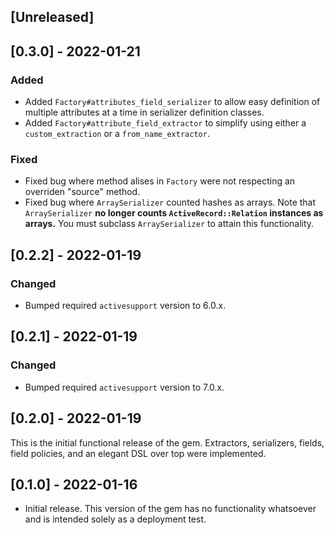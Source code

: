 ## [Unreleased]

## [0.3.0] - 2022-01-21

### Added

- Added `Factory#attributes_field_serializer` to allow easy definition of multiple attributes at a time in serializer definition classes.
- Added `Factory#attribute_field_extractor` to simplify using either a `custom_extraction` or a `from_name_extractor`.

### Fixed

- Fixed bug where method alises in `Factory` were not respecting an overriden "source" method.
- Fixed bug where `ArraySerializer` counted hashes as arrays. Note that `ArraySerializer` **no longer counts `ActiveRecord::Relation` instances as arrays.** You must subclass `ArraySerializer` to attain this functionality.

## [0.2.2] - 2022-01-19

### Changed

- Bumped required `activesupport` version to 6.0.x.

## [0.2.1] - 2022-01-19

### Changed

- Bumped required `activesupport` version to 7.0.x.

## [0.2.0] - 2022-01-19

This is the initial functional release of the gem. Extractors, serializers, fields, field policies, and an elegant DSL over top were implemented.

## [0.1.0] - 2022-01-16

- Initial release. This version of the gem has no functionality whatsoever and is intended solely as a deployment test.

